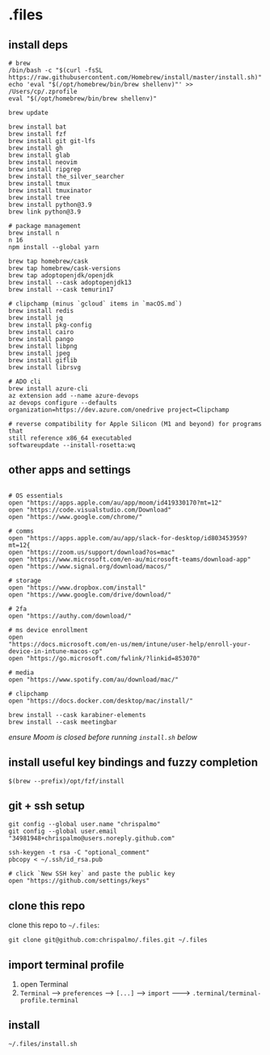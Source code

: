 # .files

## install deps

```
# brew
/bin/bash -c "$(curl -fsSL https://raw.githubusercontent.com/Homebrew/install/master/install.sh)"
echo 'eval "$(/opt/homebrew/bin/brew shellenv)"' >> /Users/cp/.zprofile
eval "$(/opt/homebrew/bin/brew shellenv)"

brew update

brew install bat
brew install fzf
brew install git git-lfs
brew install gh
brew install glab
brew install neovim
brew install ripgrep
brew install the_silver_searcher
brew install tmux
brew install tmuxinator
brew install tree
brew install python@3.9
brew link python@3.9

# package management
brew install n
n 16
npm install --global yarn

brew tap homebrew/cask
brew tap homebrew/cask-versions
brew tap adoptopenjdk/openjdk
brew install --cask adoptopenjdk13
brew install --cask temurin17

# clipchamp (minus `gcloud` items in `macOS.md`)
brew install redis
brew install jq
brew install pkg-config
brew install cairo
brew install pango
brew install libpng
brew install jpeg
brew install giflib
brew install librsvg

# ADO cli
brew install azure-cli
az extension add --name azure-devops
az devops configure --defaults organization=https://dev.azure.com/onedrive project=Clipchamp

# reverse compatibility for Apple Silicon (M1 and beyond) for programs that
still reference x86_64 executabled
softwareupdate --install-rosetta:wq
```

## other apps and settings

```

# OS essentials
open "https://apps.apple.com/au/app/moom/id419330170?mt=12"
open "https://code.visualstudio.com/Download"
open "https://www.google.com/chrome/"

# comms
open "https://apps.apple.com/au/app/slack-for-desktop/id803453959?mt=12{
open "https://zoom.us/support/download?os=mac"
open "https://www.microsoft.com/en-au/microsoft-teams/download-app"
open "https://www.signal.org/download/macos/"

# storage
open "https://www.dropbox.com/install"
open "https://www.google.com/drive/download/"

# 2fa
open "https://authy.com/download/"

# ms device enrollment
open
"https://docs.microsoft.com/en-us/mem/intune/user-help/enroll-your-device-in-intune-macos-cp"
open "https://go.microsoft.com/fwlink/?linkid=853070"

# media
open "https://www.spotify.com/au/download/mac/"

# clipchamp
open "https://docs.docker.com/desktop/mac/install/"

brew install --cask karabiner-elements
brew install --cask meetingbar
```

*ensure Moom is closed before running `install.sh` below*


## install useful key bindings and fuzzy completion

```
$(brew --prefix)/opt/fzf/install
```

## git + ssh setup

```
git config --global user.name "chrispalmo"
git config --global user.email "34981948+chrispalmo@users.noreply.github.com"

ssh-keygen -t rsa -C "optional_comment"
pbcopy < ~/.ssh/id_rsa.pub

# click `New SSH key` and paste the public key
open "https://github.com/settings/keys"
```

## clone this repo

clone this repo to `~/.files`:

```
git clone git@github.com:chrispalmo/.files.git ~/.files
```

## import terminal profile
1. open Terminal
2. `Terminal` --> `preferences` --> `[...]` --> `import` --->
   `.terminal/terminal-profile.terminal`

## install

```
~/.files/install.sh
```
